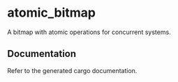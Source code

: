 atomic_bitmap
=============

A bitmap with atomic operations for concurrent systems.

Documentation
-------------

Refer to the generated cargo documentation.
